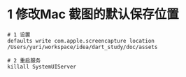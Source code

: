 # 1 修改Mac 截图的默认保存位置

```
# 1 设置
defaults write com.apple.screencapture location /Users/yuri/workspace/idea/dart_study/doc/assets

# 2 重启服务
killall SystemUIServer
```

